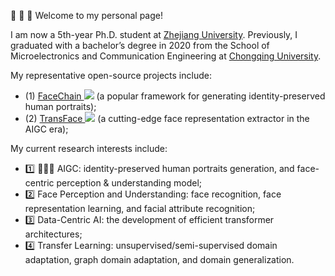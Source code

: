 <!-- 加点表情包,直接复制图片即可  https://github.com/guodongxiaren/README/blob/master/emoji.md?tdsourcetag=s_pcqq_aiomsg -->

:raised_hands: :raised_hands: :raised_hands: Welcome to my personal page!

I am now a 5th-year Ph.D. student at [Zhejiang University](https://www.zju.edu.cn/).
Previously, I graduated with a bachelor’s degree in 2020 from the School of Microelectronics and Communication Engineering at [Chongqing University](https://www.cqu.edu.cn/).

My representative open-source projects include:  
- (1) [FaceChain ![](https://img.shields.io/github/stars/modelscope/FaceChain?style=social&label=Stars)](https://github.com/modelscope/facechain) (a popular framework for generating identity-preserved human portraits); 
- (2) [TransFace ![](https://img.shields.io/github/stars/DanJun6737/TransFace?style=social&label=Stars)](https://github.com/DanJun6737/TransFace) (a cutting-edge face representation extractor in the AIGC era);


My current research interests include:
- 1️⃣ 🌟🌟🌟 AIGC: identity-preserved human portraits generation, and face-centric perception & understanding model;
- 2️⃣ Face Perception and Understanding: face recognition, face representation learning, and facial attribute recognition;
- 3️⃣ Data-Centric AI: the development of efficient transformer architectures;
- 4️⃣ Transfer Learning: unsupervised/semi-supervised domain adaptation, graph domain adaptation, and domain generalization.


<!-- My research interest includes neural machine translation and computer vision. I have published more than 100 papers at the top international AI conferences with total <a href='https://scholar.google.com/citations?user=DhtAFkwAAAAJ'>google scholar citations <strong><span id='total_cit'>260000+</span></strong></a> (You can also use google scholar badge <a href='https://scholar.google.com/citations?user=DhtAFkwAAAAJ'><img src="https://img.shields.io/endpoint?url={{ url | url_encode }}&logo=Google%20Scholar&labelColor=f6f6f6&color=9cf&style=flat&label=citations"></a>). -->
